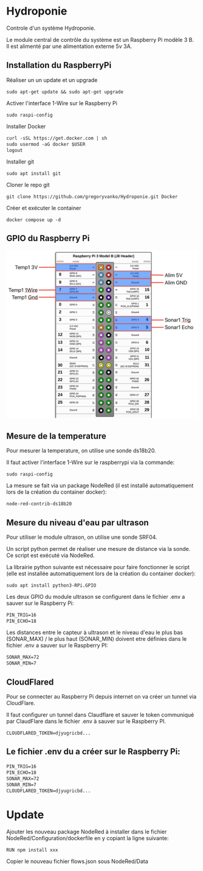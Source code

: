 # Hydroponie
Controle d'un système Hydroponie.

Le module central de contrôle du système est un Raspberry Pi modèle 3 B. Il est alimenté par une alimentation externe 5v 3A.

## Installation du RaspberryPi
Réaliser un un update et un upgrade

```
sudo apt-get update && sudo apt-get upgrade
```

Activer l'interface 1-Wire sur le Raspberry Pi
```
sudo raspi-config
```

Installer Docker
```
curl -sSL https://get.docker.com | sh
sudo usermod -aG docker $USER
logout
```

Installer git
```
sudo apt install git
```

Cloner le repo git
```
git clone https://github.com/gregoryvanko/Hydroponie.git Docker
```

Créer et exécuter le container
```
docker compose up -d
```

## GPIO du Raspberry Pi
![GPIO](./Images/RPI.png)

## Mesure de la temperature
Pour mesurer la temperature, on utilise une sonde ds18b20.
 
Il faut activer l'interface 1-Wire sur le raspberrypi via la commande:
```
sudo raspi-config
```

La mesure se fait via un package NodeRed (il est installé automatiquement lors de la création du container docker):
```
node-red-contrib-ds18b20
```

## Mesure du niveau d'eau par ultrason
Pour utiliser le module ultrason, on utilise une sonde SRF04.
 
Un script python permet de réaliser une mesure de distance via la sonde. Ce script est exécuté via NodeRed.

La librairie python suivante est nécessaire pour faire fonctionner le script (elle est installée automatiquement lors de la création du container docker):
```
sudo apt install python3-RPi.GPIO
```

Les deux GPIO du module ultrason se configurent dans le fichier .env a sauver sur le Raspberry Pi:
```
PIN_TRIG=16
PIN_ECHO=18
```

Les distances entre le capteur à ultrason et le niveau d'eau le plus bas (SONAR_MAX) / le plus haut (SONAR_MIN) doivent etre définies dans le fichier .env a sauver sur le Raspberry PI:
```
SONAR_MAX=72
SONAR_MIN=7
```

## CloudFlared
Pour se connecter au Raspberry Pi depuis internet on va créer un tunnel via CloudFlare.

Il faut configurer un tunnel dans Claudflare et sauver le token communiqué par ClaudFlare dans le fichier .env à sauver sur le Raspberry PI.
```
CLOUDFLARED_TOKEN=djyugricbd...
```

## Le fichier .env du a créer sur le Raspberry Pi:
```
PIN_TRIG=16
PIN_ECHO=18
SONAR_MAX=72
SONAR_MIN=7
CLOUDFLARED_TOKEN=djyugricbd...
```

# Update
Ajouter les nouveau package NodeRed à installer dans le fichier NodeRed/Configuration/dockerfile en y copiant la ligne suivante: 
```
RUN npm install xxx
```
Copier le nouveau fichier flows.json sous NodeRed/Data

